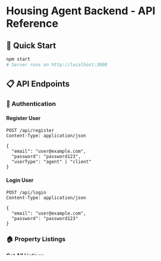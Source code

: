 # Housing Agent Backend - API Reference

## 🚀 Quick Start
```bash
npm start
# Server runs on http://localhost:3000
```

## 📋 API Endpoints

### 🔐 Authentication

#### Register User
```http
POST /api/register
Content-Type: application/json

{
  "email": "user@example.com",
  "password": "password123",
  "userType": "agent" | "client"
}
```

#### Login User
```http
POST /api/login
Content-Type: application/json

{
  "email": "user@example.com",
  "password": "password123"
}
```

### 🏠 Property Listings

#### Get All Listings
```http
GET /api/listings
```

#### Create New Listing
```http
POST /api/listings
Content-Type: multipart/form-data

{
  "title": "Modern Apartment",
  "location": "Lekki, Lagos",
  "price": 25000000,
  "description": "Beautiful apartment",
  "latitude": 6.5244,
  "longitude": 3.3792,
  "images": [file1, file2, ...], // up to 5 images
  "documents": [file1, file2, ...] // up to 3 documents
}
```

### 💬 Chat System

#### Get Chat Messages
```http
GET /api/chat
```

#### Send Message
```http
POST /api/chat
Content-Type: application/json

{
  "text": "Hello, I'm interested in the apartment"
}
```

## 📁 File Structure
```
backend/
├── server.js          # Main server file
├── package.json       # Dependencies
├── users.json         # User data
├── listings.json      # Property listings
├── chat.json          # Chat messages
└── uploads/           # Uploaded files
```

## 🔧 Sample Data

### Existing Users
- `omotosomarytaiwo@gmail.com` (client)
- `omartprncx@gmail.com` (agent)
- `marytaiwo@gmail.com` (client)

### Sample Listing
```json
{
  "id": 1234567890,
  "title": "Modern 3-Bedroom Apartment",
  "location": "Lekki, Lagos",
  "price": 25000000,
  "description": "Beautiful apartment with sea view",
  "latitude": 6.5244,
  "longitude": 3.3792,
  "images": [
    "http://localhost:3000/uploads/1234567890-image1.jpg"
  ],
  "documents": [
    "http://localhost:3000/uploads/1234567890-doc1.pdf"
  ]
}
```

## ⚡ Quick Demo Commands

### Test Registration
```bash
curl -X POST http://localhost:3000/api/register \
  -H "Content-Type: application/json" \
  -d '{"email":"demo@test.com","password":"test123","userType":"agent"}'
```

### Test Login
```bash
curl -X POST http://localhost:3000/api/login \
  -H "Content-Type: application/json" \
  -d '{"email":"omotosomarytaiwo@gmail.com","password":"password123"}'
```

### Get Listings
```bash
curl http://localhost:3000/api/listings
```

### Send Chat Message
```bash
curl -X POST http://localhost:3000/api/chat \
  -H "Content-Type: application/json" \
  -d '{"text":"Hello, I need an apartment"}'
```

## 🎯 Demo Flow Checklist
- [ ] Start server
- [ ] Show package.json dependencies
- [ ] Demonstrate user registration
- [ ] Demonstrate user login
- [ ] Show empty listings
- [ ] Create new listing with files
- [ ] Show created listing
- [ ] Demonstrate chat system
- [ ] Show data persistence
- [ ] Highlight security features 